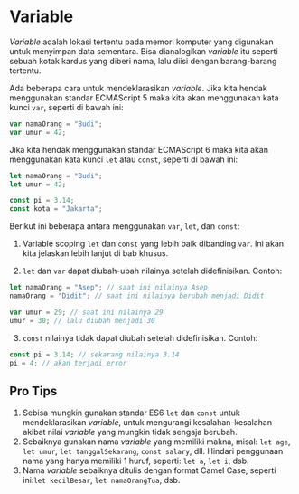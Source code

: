 # Variable

_Variable_ adalah lokasi tertentu pada memori komputer yang digunakan untuk menyimpan data sementara. Bisa dianalogikan _variable_ itu seperti sebuah kotak kardus yang diberi nama, lalu diisi dengan barang-barang tertentu.

Ada beberapa cara untuk mendeklarasikan _variable_. Jika kita hendak menggunakan standar ECMAScript 5 maka kita akan menggunakan kata kunci `var`, seperti di bawah ini:

```javascript
var namaOrang = "Budi";
var umur = 42;
```

Jika kita hendak menggunakan standar ECMAScript 6 maka kita akan menggunakan kata kunci `let` atau `const`, seperti di bawah ini: 

```javascript
let namaOrang = "Budi";
let umur = 42;

const pi = 3.14;
const kota = "Jakarta";
```

Berikut ini beberapa  antara menggunakan `var`, `let`, dan `const`:

1. Variable scoping `let` dan `const` yang lebih baik dibanding `var`. Ini akan kita jelaskan lebih lanjut di bab khusus.

2. `let` dan `var` dapat diubah-ubah nilainya setelah didefinisikan. Contoh:

```javascript
let namaOrang = "Asep"; // saat ini nilainya Asep
namaOrang = "Didit"; // saat ini nilainya berubah menjadi Didit

var umur = 29; // saat ini nilainya 29
umur = 30; // lalu diubah menjadi 30
```

3. `const` nilainya tidak dapat diubah setelah didefinisikan. Contoh:

```javascript
const pi = 3.14; // sekarang nilainya 3.14
pi = 4; // akan terjadi error
```

## Pro Tips

1. Sebisa mungkin gunakan standar ES6 `let` dan `const` untuk mendeklarasikan _variable_, untuk mengurangi kesalahan-kesalahan akibat nilai _variable_ yang mungkin tidak sengaja berubah.
2. Sebaiknya gunakan nama _variable_ yang memiliki makna, misal: `let age`, `let umur`, `let tanggalSekarang`, `const salary`, dll. Hindari penggunaan nama yang hanya memiliki 1 huruf, seperti: `let a`, `let i`, dsb.
3. Nama _variable_ sebaiknya ditulis dengan format Camel Case, seperti ini:`let kecilBesar`, `let namaOrangTua`, dsb. 
